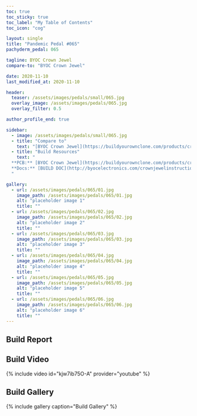 ```yaml
---
toc: true
toc_sticky: true
toc_label: "My Table of Contents"
toc_icon: "cog"

layout: single
title: "Pandemic Pedal #065"
pachyderm_pedal: 065

tagline: BYOC Crown Jewel 
compare-to: "BYOC Crown Jewel"

date: 2020-11-10
last_modified_at: 2020-11-10

header:
  teaser: /assets/images/pedals/small/065.jpg
  overlay_image: /assets/images/pedals/065.jpg
  overlay_filter: 0.5

author_profile_end: true

sidebar:
  - image: /assets/images/pedals/small/065.jpg
  - title: "Compare to"
    text: "[BYOC Crown Jewel](https://buildyourownclone.com/products/crown-jewel)"
  - title: "Build Resources"
    text: "
  **PCB:** [BYOC Crown Jewel](https://buildyourownclone.com/products/crown-jewel)<br>
  **Docs:** [BUILD DOC](http://byocelectronics.com/crownjewelinstructions.pdf)
  "

gallery:
  - url: /assets/images/pedals/065/01.jpg
    image_path: /assets/images/pedals/065/01.jpg
    alt: "placeholder image 1"
    title: ""
  - url: /assets/images/pedals/065/02.jpg
    image_path: /assets/images/pedals/065/02.jpg
    alt: "placeholder image 2"
    title: ""
  - url: /assets/images/pedals/065/03.jpg
    image_path: /assets/images/pedals/065/03.jpg
    alt: "placeholder image 3"
    title: ""
  - url: /assets/images/pedals/065/04.jpg
    image_path: /assets/images/pedals/065/04.jpg
    alt: "placeholder image 4"
    title: ""
  - url: /assets/images/pedals/065/05.jpg
    image_path: /assets/images/pedals/065/05.jpg
    alt: "placeholder image 5"
    title: ""
  - url: /assets/images/pedals/065/06.jpg
    image_path: /assets/images/pedals/065/06.jpg
    alt: "placeholder image 6"
    title: ""
---
```


## Build Report


## Build Video

{% include video id="kjw7ib75O-A" provider="youtube" %}

## Build Gallery

{% include gallery caption="Build Gallery" %}